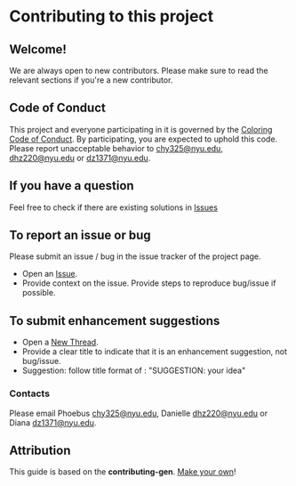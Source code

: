 # Contributing to this project
## Welcome!
We are always open to new contributors. Please make sure to read the relevant sections if you're a new contributor.

## Code of Conduct
This project and everyone participating in it is governed by the
[Coloring Code of Conduct](https://github.com/ossd-s23/Coloring/blob/main/CODE_OF_CONDUCT.md).
By participating, you are expected to uphold this code. Please report unacceptable behavior
to <chy325@nyu.edu>, <dhz220@nyu.edu> or <dz1371@nyu.edu>.

## If you have a question
Feel free to check if there are existing solutions in [Issues](https://github.com/ossd-s23/Coloring/issues)

## To report an issue or bug
Please submit an issue / bug in the issue tracker of the project page. 
- Open an [Issue](https://github.com/ossd-s23/Coloring/issues/new).
- Provide context on the issue. Provide steps to reproduce bug/issue if possible.

## To submit enhancement suggestions
- Open a [New Thread](https://github.com/ossd-s23/Coloring/issues/new).
- Provide a clear title to indicate that it is an enhancement suggestion, not bug/issue.
- Suggestion: follow title format of : "SUGGESTION: your idea"

### Contacts
Please email Phoebus <chy325@nyu.edu>, Danielle <dhz220@nyu.edu> or Diana <dz1371@nyu.edu>.

## Attribution
This guide is based on the **contributing-gen**. [Make your own](https://github.com/bttger/contributing-gen)!
